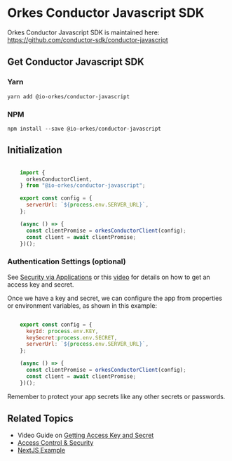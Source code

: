 
# Orkes Conductor Javascript SDK

Orkes Conductor Javascript SDK is maintained here: https://github.com/conductor-sdk/conductor-javascript

## Get Conductor Javascript SDK

### Yarn

```shell
yarn add @io-orkes/conductor-javascript
```

### NPM

```shell
npm install --save @io-orkes/conductor-javascript
```

## Initialization

```javascript

    import {
      orkesConductorClient,
    } from "@io-orkes/conductor-javascript";

    export const config = {
      serverUrl: `${process.env.SERVER_URL}`,
    };

    (async () => {
      const clientPromise = orkesConductorClient(config);
      const client = await clientPromise;
    })();

```

### Authentication Settings (optional)

See [Security via Applications](/content/access-control-and-security/applications#generating-access-keys) or this [video](/content/how-to-videos/access-key-and-secret) for details on how to get an access key and secret.

Once we have a key and secret, we can configure the app from properties or environment variables, as shown in this example:

```javascript

    export const config = {
      keyId: process.env.KEY,
      keySecret:process.env.SECRET,
      serverUrl: `${process.env.SERVER_URL}`,
    };

    (async () => {
      const clientPromise = orkesConductorClient(config);
      const client = await clientPromise;
    })();

```

Remember to protect your app secrets like any other secrets or passwords.

## Related Topics

- Video Guide on [Getting Access Key and Secret](/content/how-to-videos/access-key-and-secret)
- [Access Control & Security](/content/category/access-control-and-security)
- [NextJS Example](https://github.com/orkes-io/conductor-nextjs-example/tree/main)

